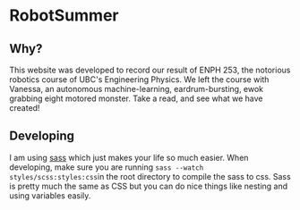 # RobotSummer

## Why?
This website was developed to record our result of ENPH 253, the notorious robotics course of UBC's Engineering Physics. We left the course with Vanessa, an autonomous machine-learning, eardrum-bursting, ewok grabbing eight motored monster. Take a read, and see what we have created!

## Developing

I am using [sass](https://sass-lang.com/guide) which just makes your life so much easier. When developing, make sure you are running `sass --watch styles/scss:styles:css`in the root directory to compile the sass to css. Sass is pretty much the same as CSS but you can do nice things like nesting and using variables easily.

